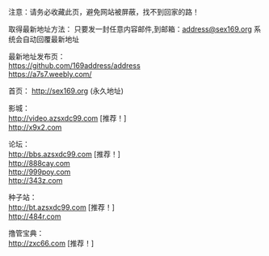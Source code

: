 注意：请务必收藏此页，避免网站被屏蔽，找不到回家的路！

取得最新地址方法： 只要发一封任意内容邮件,到邮箱：address@sex169.org 系统会自动回覆最新地址 

最新地址发布页：<br />
https://github.com/169address/address<br />
https://a7s7.weebly.com/ <br />

首页： http://sex169.org (永久地址) 

影城：<br />
http://video.azsxdc99.com \[推荐！\] <br />
http://x9x2.com <br />

论坛： <br />
http://bbs.azsxdc99.com \[推荐！\]<br />
http://888cay.com<br />
http://999poy.com<br />
http://343z.com<br />

种子站：<br />
http://bt.azsxdc99.com \[推荐！\]<br />
http://484r.com<br />

撸管宝典：<br />
http://zxc66.com \[推荐！\]
